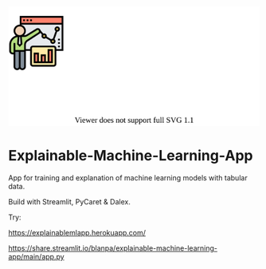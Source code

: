 ![GitHub Logo](/media/logo.svg)

# Explainable-Machine-Learning-App

App for training and explanation of machine learning models with tabular data.

Build with Streamlit, PyCaret & Dalex.

Try:

https://explainablemlapp.herokuapp.com/

https://share.streamlit.io/blanpa/explainable-machine-learning-app/main/app.py

